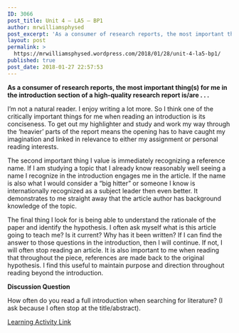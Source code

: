 ```yaml
---
ID: 3066
post_title: Unit 4 – LA5 – BP1
author: mrwilliamsphysed
post_excerpt: 'As a consumer of research reports, the most important thing(s) for me in the introduction section of a high-quality research report is/are . . . I&rsquo;m not a natural reader. I enjoy writing a lot more. So I think one of the critically&nbsp;important things for me when reading an introduction is its conciseness. To get &hellip; <a href="https://mrwilliamsphysed.wordpress.com/2018/01/28/unit-4-la5-bp1/">Continue reading <span>Unit 4 &ndash; LA5 &ndash;&nbsp;BP1</span></a>'
layout: post
permalink: >
  https://mrwilliamsphysed.wordpress.com/2018/01/28/unit-4-la5-bp1/
published: true
post_date: 2018-01-27 22:57:53
---
```

<p><strong>As a consumer of research reports, the most important thing(s) for me in the introduction section of a high-quality research report is/are . . .</strong></p>
<p>I&#8217;m not a natural reader. I enjoy writing a lot more. So I think one of the critically important things for me when reading an introduction is its conciseness. To get out my highlighter and study and work my way through the &#8216;heavier&#8217; parts of the report means the opening has to have caught my imagination and linked in relevance to either my assignment or personal reading interests.</p>
<p>The second important thing I value is immediately recognizing a reference name. If I am studying a topic that I already know reasonably well seeing a name I recognize in the introduction engages me in the article. If the name is also what I would consider a &#8220;big hitter&#8221; or someone I know is internationally recognized as a subject leader then even better. It demonstrates to me straight away that the article author has background knowledge of the topic.</p>
<p>The final thing I look for is being able to understand the rationale of the paper and identify the hypothesis. I often ask myself what is this article going to teach me? Is it current? Why has it been written? If I can find the answer to those questions in the introduction, then I will continue. If not, I will often stop reading an article. It is also important to me when reading that throughout the piece, references are made back to the original hypothesis. I find this useful to maintain purpose and direction throughout reading beyond the introduction.</p>
<p><strong>Discussion Question</strong></p>
<p>How often do you read a full introduction when searching for literature? (I ask because I often stop at the title/abstract).</p>
<p><a href="https://create.twu.ca/ldrs591-sp18/unit-4-learning-activities/">Learning Activity Link</a></p>